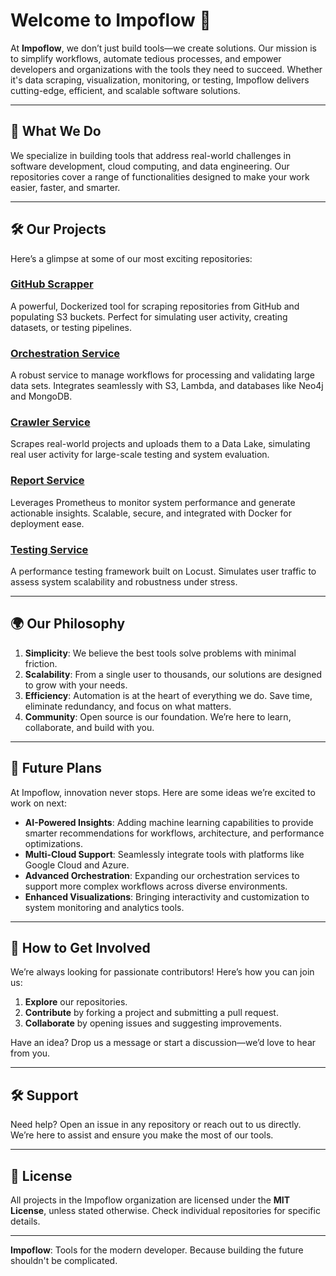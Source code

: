 # Welcome to **Impoflow** 🚀  

At **Impoflow**, we don’t just build tools—we create solutions. Our mission is to simplify workflows, automate tedious processes, and empower developers and organizations with the tools they need to succeed. Whether it's data scraping, visualization, monitoring, or testing, Impoflow delivers cutting-edge, efficient, and scalable software solutions.  

---

## 🌟 What We Do  

We specialize in building tools that address real-world challenges in software development, cloud computing, and data engineering. Our repositories cover a range of functionalities designed to make your work easier, faster, and smarter.  

---

## 🛠️ Our Projects  

Here’s a glimpse at some of our most exciting repositories:

### **[GitHub Scrapper](https://github.com/impoflow/github-scrapper)**  
A powerful, Dockerized tool for scraping repositories from GitHub and populating S3 buckets. Perfect for simulating user activity, creating datasets, or testing pipelines.  

### **[Orchestration Service](https://github.com/impoflow/orchestration-service)**  
A robust service to manage workflows for processing and validating large data sets. Integrates seamlessly with S3, Lambda, and databases like Neo4j and MongoDB.  

### **[Crawler Service](https://github.com/impoflow/crawler-service)**  
Scrapes real-world projects and uploads them to a Data Lake, simulating real user activity for large-scale testing and system evaluation.  

### **[Report Service](https://github.com/impoflow/report-service)**  
Leverages Prometheus to monitor system performance and generate actionable insights. Scalable, secure, and integrated with Docker for deployment ease.  

### **[Testing Service](https://github.com/impoflow/testing-service)**  
A performance testing framework built on Locust. Simulates user traffic to assess system scalability and robustness under stress.  

---

## 🌍 Our Philosophy  

1. **Simplicity**: We believe the best tools solve problems with minimal friction.  
2. **Scalability**: From a single user to thousands, our solutions are designed to grow with your needs.  
3. **Efficiency**: Automation is at the heart of everything we do. Save time, eliminate redundancy, and focus on what matters.  
4. **Community**: Open source is our foundation. We’re here to learn, collaborate, and build with you.

---

## 🚀 Future Plans  

At Impoflow, innovation never stops. Here are some ideas we’re excited to work on next:  

- **AI-Powered Insights**: Adding machine learning capabilities to provide smarter recommendations for workflows, architecture, and performance optimizations.  
- **Multi-Cloud Support**: Seamlessly integrate tools with platforms like Google Cloud and Azure.  
- **Advanced Orchestration**: Expanding our orchestration services to support more complex workflows across diverse environments.  
- **Enhanced Visualizations**: Bringing interactivity and customization to system monitoring and analytics tools.  

---

## 🤝 How to Get Involved  

We’re always looking for passionate contributors! Here’s how you can join us:  
1. **Explore** our repositories.  
2. **Contribute** by forking a project and submitting a pull request.  
3. **Collaborate** by opening issues and suggesting improvements.  

Have an idea? Drop us a message or start a discussion—we’d love to hear from you.  

---

## 🛠 Support  

Need help? Open an issue in any repository or reach out to us directly. We’re here to assist and ensure you make the most of our tools.  

---

## 🎯 License  

All projects in the Impoflow organization are licensed under the **MIT License**, unless stated otherwise. Check individual repositories for specific details.  

---

**Impoflow**: Tools for the modern developer. Because building the future shouldn't be complicated.  

